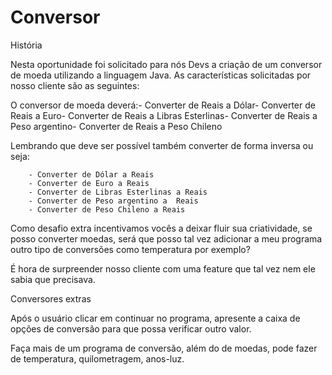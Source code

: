 # Conversor

História

Nesta oportunidade foi solicitado para nós Devs a criação de um conversor de moeda utilizando a linguagem Java. As características solicitadas por nosso cliente são as seguintes:

O conversor de moeda deverá:- Converter de Reais a Dólar- Converter de Reais a Euro- Converter de Reais a Libras Esterlinas- Converter de Reais a Peso argentino- Converter de Reais a Peso Chileno

Lembrando que deve ser possível também converter de forma inversa ou seja:

        - Converter de Dólar a Reais
        - Converter de Euro a Reais
        - Converter de Libras Esterlinas a Reais
        - Converter de Peso argentino a  Reais
        - Converter de Peso Chileno a Reais

Como desafio extra incentivamos vocês a deixar fluir sua criatividade, se posso converter moedas, será que posso tal vez adicionar a meu programa outro tipo de conversões como temperatura por exemplo?

É hora de surpreender nosso cliente com uma feature que tal vez nem ele sabia que precisava.

Conversores extras 

Após o usuário clicar em continuar no programa, apresente a caixa de opções de conversão para que possa verificar outro valor.

Faça mais de um programa de conversão, além do de moedas, pode fazer de temperatura, quilometragem, anos-luz.
